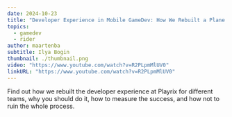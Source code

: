 ```yaml
---
date: 2024-10-23
title: "Developer Experience in Mobile GameDev: How We Rebuilt a Plane in Flight"
topics:
  - gamedev
  - rider
author: maartenba
subtitle: Ilya Bogin
thumbnail: ./thumbnail.png
video: "https://www.youtube.com/watch?v=R2PLpmMlUV0"
linkURL: "https://www.youtube.com/watch?v=R2PLpmMlUV0"
---
```


Find out how we rebuilt the developer experience at Playrix for different teams, why you should do it, how to measure the success, and how not to ruin the whole process.
